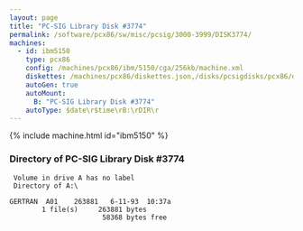 ```yaml
---
layout: page
title: "PC-SIG Library Disk #3774"
permalink: /software/pcx86/sw/misc/pcsig/3000-3999/DISK3774/
machines:
  - id: ibm5150
    type: pcx86
    config: /machines/pcx86/ibm/5150/cga/256kb/machine.xml
    diskettes: /machines/pcx86/diskettes.json,/disks/pcsigdisks/pcx86/diskettes.json
    autoGen: true
    autoMount:
      B: "PC-SIG Library Disk #3774"
    autoType: $date\r$time\rB:\rDIR\r
---
```


{% include machine.html id="ibm5150" %}

### Directory of PC-SIG Library Disk #3774

     Volume in drive A has no label
     Directory of A:\

    GERTRAN  A01    263881   6-11-93  10:37a
            1 file(s)     263881 bytes
                           58368 bytes free
